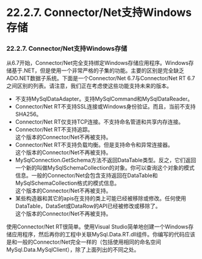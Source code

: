 # 22.2.7. Connector/Net支持Windows存储

### 22.2.7. Connector/Net支持Windows存储

从6.7开始，Connector/Net完全支持绑定Windows存储应用程序。Windows存储基于.NET，但是使用一个非常严格的子集的功能。主要的区别是完全缺乏ADO.NET数据子系统。下面是一个Connector/Net 6.7与Connector/Net RT 6.7之间区别的列表。请注意，我们正在考虑使这些功能支持未来的版本。

+ 不支持MySqlDataAdapter。支持MySqlCommand和MySqlDataReader。
+ Connector/Net RT不支持SSL连接或Windows身份验证。而且，当前不支持SHA256。
+ Connector/Net RT仅支持TCP连接。不支持命名管道和共享内存连接。
+ Connector/Net RT不支持追踪。  
这个版本的Connector/Net不再被支持。
+ Connector/Net RT不支持负载均衡。但是支持命令和异常连接器。  
这个版本的Connector/Net不再被支持。
+ MySqlConnection.GetSchema方法不返回DataTable类型。反之，它们返回一个新的叫做MySqlSchemaCollection的对象。你可以查询这个对象的模式信息。一般的Connector/Net会包含支持返回在DataTable和MySqlSchemaCollection格式的模式信息。  
这个版本的Connector/Net不再被支持。
+ 某些构造器和其它的apis在支持的类上可能已经被移除或修改。任何使用DataTable，DataSet或DataRow的API已经被修改或移除了。  
这个版本的Connector/Net不再被支持。

使用Connector/Net RT很简单。使用Visual Studio简单地创建一个Windows存储应用程序，然后再你的工程中关联MySql.Data.RT.dll组件。你编写的代码应该是和一般的Connector/Net完全一样的（包括使用相同的命名空间MySql.Data.MySqlClient），除了上面列出的不同之处。